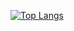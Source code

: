 [![Top Langs](https://github-readme-stats.vercel.app/api/top-langs/?username=lmahfoudhi)](https://github.com/anuraghazra/github-readme-stats)
<!--
**lmahfoudhi/lmahfoudhi** is a ✨ _special_ ✨ repository because its `README.md` (this file) appears on your GitHub profile.

Here are some ideas to get you started:

- 🔭 I’m currently working on ...
- 🌱 I’m currently learning ...
- 👯 I’m looking to collaborate on ...
- 🤔 I’m looking for help with ...
- 💬 Ask me about ...
- 📫 How to reach me: ...
- 😄 Pronouns: ...
- ⚡ Fun fact: ...
-->

